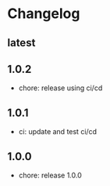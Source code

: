 # Changelog

## latest

## 1.0.2
* chore: release using ci/cd

## 1.0.1
* ci: update and test ci/cd 

## 1.0.0

* chore: release 1.0.0